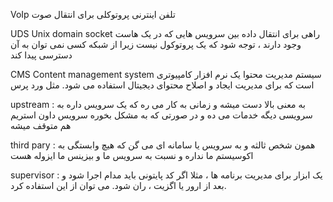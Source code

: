 
VoIp تلفن اینترنی پروتوکلی برای انتقال صوت

UDS Unix domain socket  راهی برای انتقال داده بین سرویس هایی که در یک هاست وجود دارند ، توجه شود که یک پروتوکول نیست زیرا از شبکه کسی نمی توان به آن دسترسی پیدا کند

CMS Content management system سیستم مدیریت محتوا یک نرم افزار کامپیوتری است که برای مدیریت ایجاد و اصلاح محتوای دیجیتال استفاده می شود. مثل ورد پرس

upstream : به معنی بالا دست میشه و زمانی به کار می ره که یک سرویس داره به سرویسی دیگه خدمات می ده و در صورتی که به مشکل بخوره  سرویس داون استریم هم متوقف میشه

third pary : همون شخص ثالثه و به سرویس یا سامانه ای می گن که هیچ وابستگی به اکوسیستم ما نداره و نسبت به سرویس ما و بیزینس ما ایزوله هست

supervisor : یک ابزار برای مدیریت برنامه ها ، مثلا اگر کد پایتونی باید مدام اجرا شود و بعد از  ارور یا اگزیت ، ران شود. می توان از این استفاده کرد.
